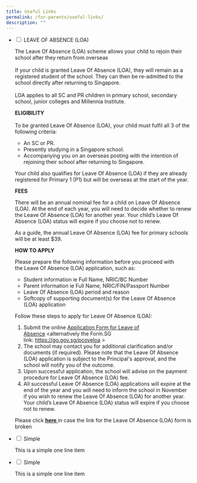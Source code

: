 ```yaml
---
title: Useful Links
permalink: /for-parents/useful-links/
description: ""
---
```

<ul class="jekyllcodex_accordion">
  <li>
    <input type="checkbox" id="accordion1">
    <label for="accordion1">LEAVE OF ABSENCE (LOA)</label>
    <div>
      <p>The Leave Of Absence (LOA) scheme allows your child to rejoin their school after they return from overseas<br /><br />If your child is granted&nbsp;Leave Of Absence (LOA), they will remain as a registered student of the school. They can then be re-admitted to the school directly after returning to Singapore.<br /><br />LOA applies to all SC and PR children in primary school, secondary school, junior colleges and Millennia Institute.</p>
<p><strong>ELIGIBILITY</strong><br /><br />To be granted&nbsp;Leave Of Absence (LOA), your child must fulfil all 3 of the following criteria:</p>
<ul>
<li>An SC or PR.</li>
<li>Presently studying in a Singapore school.</li>
<li>Accompanying you on an overseas posting with the intention of rejoining their school after returning to Singapore.</li>
</ul>
<p>Your child also qualifies for&nbsp;Leave Of Absence (LOA)&nbsp;if they are already registered for Primary 1 (P1) but will be overseas at the start of the year.</p>
<p><strong>FEES</strong></p>
<p>There will be an annual nominal fee for a child on&nbsp;Leave Of Absence (LOA). At the end of each year, you will need to decide whether to renew the&nbsp;Leave Of Absence (LOA)&nbsp;for another year. Your child&rsquo;s&nbsp;Leave Of Absence (LOA)&nbsp;status will expire if you choose not to renew.</p>
<p>As a guide, the annual&nbsp;Leave Of Absence (LOA)&nbsp;fee for primary schools will be at least $39.</p>
<p><strong>HOW TO APPLY</strong></p>
<p>Please prepare the following information before you proceed with the&nbsp;Leave Of Absence (LOA)&nbsp;application, such as:</p>
<ul>
<li>Student information ie Full Name, NRIC/BC Number</li>
<li>Parent information ie Full Name, NRIC/FIN/Passport Number</li>
<li>Leave Of Absence (LOA)&nbsp;period and reason</li>
<li>Softcopy of supporting document(s) for the&nbsp;Leave Of Absence (LOA)&nbsp;application</li>
</ul>
<p>Follow these steps to apply for&nbsp;Leave Of Absence (LOA):</p>
<ol>
<li>Submit the online&nbsp;<a href="https://go.gov.sg/pcoveloa">Application Form for Leave of Absence</a>&nbsp;&lt;alternatively the Form.SG link:&nbsp;<a href="https://go.gov.sg/pcoveloa">https://go.gov.sg/pcoveloa</a>&nbsp;&gt;</li>
<li>The school may contact you for additional clarification and/or documents (if required). Please note that the&nbsp;Leave Of Absence (LOA)&nbsp;application is subject to the Principal's approval, and the school will notify you of the outcome.</li>
<li>Upon successful application, the school will advise on the payment procedure for&nbsp;Leave Of Absence (LOA)&nbsp;fee.</li>
<li>All successful&nbsp;Leave Of Absence (LOA)&nbsp;applications will expire at the end of the year and you will need to inform the school in November if you wish to renew the&nbsp;Leave Of Absence (LOA)&nbsp;for another year. Your child&rsquo;s&nbsp;Leave Of Absence (LOA)&nbsp;status will expire if you choose not to renew.</li>
</ol>
<p>Please click&nbsp;<a href="https://go.gov.sg/pcoveloa"><strong><u>here</u></strong>&nbsp;</a>in case the link for the&nbsp;Leave Of Absence (LOA)&nbsp;form is broken</p>
    </div>
	</li>
	<li>
    <input type="checkbox" id="accordion1">
    <label for="accordion1">Simple</label>
    <div>
      <p>This is a simple one line item</p>
    </div>
	</li>
	<li>
    <input type="checkbox" id="accordion1">
    <label for="accordion1">Simple</label>
    <div>
      <p>This is a simple one line item</p>
    </div>
	</li>
</ul>
